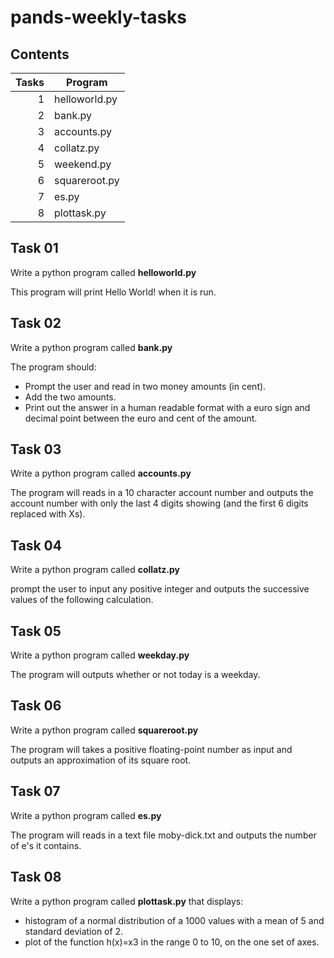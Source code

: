 # pands-weekly-tasks


## Contents

| Tasks|Program       |
|-----:|---------------|
|     1| helloworld.py |
|     2| bank.py       |
|     3| accounts.py   |
|     4| collatz.py    |
|     5| weekend.py    |
|     6| squareroot.py |
|     7| es.py         |
|     8| plottask.py   |

## Task 01

Write a python program called **helloworld.py**

This program will print Hello World! when it is run.

## Task 02

Write a python program called **bank.py**

The program should:
- Prompt the user and read in two money amounts (in cent).
- Add the two amounts.
- Print out the answer in a human readable format with a euro sign and decimal point between the euro and cent of the amount. 

## Task 03
Write a python program called **accounts.py**

The program will reads in a 10 character account number and outputs the account number with only the last 4 digits showing (and the first 6 digits replaced with Xs).

## Task 04
Write a python program called **collatz.py**

prompt the user to input any positive integer and outputs the successive values of the following calculation.

## Task 05
Write a python program called **weekday.py**

The program will outputs whether or not today is a weekday.

## Task 06
Write a python program called **squareroot.py**

The program will takes a positive floating-point number as input and outputs an approximation of its square root.

## Task 07
Write a python program called **es.py**

The program will reads in a text file moby-dick.txt and outputs the number of e's it contains.

## Task 08

Write a python program called **plottask.py**
that displays:

- histogram of a normal distribution of a 1000 values with a mean of 5 and standard deviation of 2. 
- plot of the function  h(x)=x3 in the range 0 to 10, on the one set of axes.
